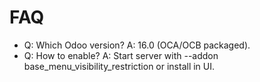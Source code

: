 # FAQ

- Q: Which Odoo version? A: 16.0 (OCA/OCB packaged).
- Q: How to enable? A: Start server with --addon base_menu_visibility_restriction or install in UI.
